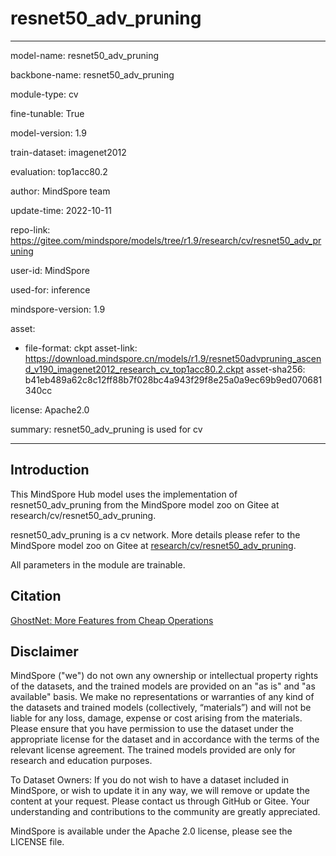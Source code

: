 # resnet50_adv_pruning

---

model-name: resnet50_adv_pruning

backbone-name: resnet50_adv_pruning

module-type: cv

fine-tunable: True

model-version: 1.9

train-dataset: imagenet2012

evaluation: top1acc80.2

author: MindSpore team

update-time: 2022-10-11

repo-link: <https://gitee.com/mindspore/models/tree/r1.9/research/cv/resnet50_adv_pruning>

user-id: MindSpore

used-for: inference

mindspore-version: 1.9

asset:

-
    file-format: ckpt
    asset-link: <https://download.mindspore.cn/models/r1.9/resnet50advpruning_ascend_v190_imagenet2012_research_cv_top1acc80.2.ckpt>
    asset-sha256: b41eb489a62c8c12ff88b7f028bc4a943f29f8e25a0a9ec69b9ed070681340cc

license: Apache2.0

summary: resnet50_adv_pruning is used for cv

---

## Introduction

This MindSpore Hub model uses the implementation of resnet50_adv_pruning from the MindSpore model zoo on Gitee at research/cv/resnet50_adv_pruning.

resnet50_adv_pruning is a cv network. More details please refer to the MindSpore model zoo on Gitee at [research/cv/resnet50_adv_pruning](https://gitee.com/mindspore/models/blob/r1.9/research/cv/resnet50_adv_pruning/Readme.md).

All parameters in the module are trainable.

## Citation

[GhostNet: More Features from Cheap Operations](https://openaccess.thecvf.com/content_CVPR_2020/papers/Han_GhostNet_More_Features_From_Cheap_Operations_CVPR_2020_paper.pdf)

## Disclaimer

MindSpore ("we") do not own any ownership or intellectual property rights of the datasets, and the trained models are provided on an "as is" and "as available" basis. We make no representations or warranties of any kind of the datasets and trained models (collectively, “materials”) and will not be liable for any loss, damage, expense or cost arising from the materials. Please ensure that you have permission to use the dataset under the appropriate license for the dataset and in accordance with the terms of the relevant license agreement. The trained models provided are only for research and education purposes.

To Dataset Owners: If you do not wish to have a dataset included in MindSpore, or wish to update it in any way, we will remove or update the content at your request. Please contact us through GitHub or Gitee. Your understanding and contributions to the community are greatly appreciated.

MindSpore is available under the Apache 2.0 license, please see the LICENSE file.
